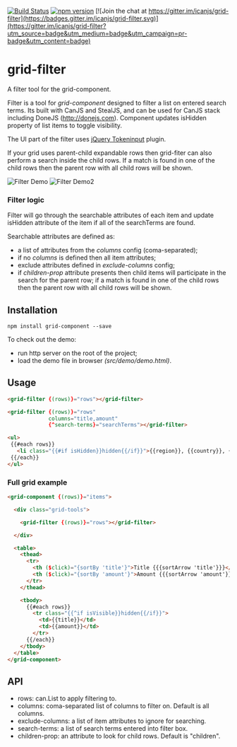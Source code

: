 [![Build Status](https://travis-ci.org/icanjs/grid-filter.svg?branch=master)](https://travis-ci.org/icanjs/grid-filter)
[![npm version](https://badge.fury.io/js/grid-filter.svg)](https://badge.fury.io/js/grid-filter)
[![Join the chat at https://gitter.im/icanjs/grid-filter](https://badges.gitter.im/icanjs/grid-filter.svg)](https://gitter.im/icanjs/grid-filter?utm_source=badge&utm_medium=badge&utm_campaign=pr-badge&utm_content=badge)


# grid-filter

A filter tool for the grid-component.

Filter is a tool for _grid-component_ designed to filter a list on entered search terms. Its built with CanJS and StealJS,
and can be used for CanJS stack including DoneJS (http://donejs.com). Component updates isHidden property of list items
to toggle visibility.

The UI part of the filter uses [jQuery Tokeninput](http://loopj.com/jquery-tokeninput/) plugin.

If your grid uses parent-child expandable rows then grid-fiter can also perform a search inside the child rows.
If a match is found in one of the child rows then the parent row with all child rows will be shown.

![Filter Demo](./dist/demo.png)
![Filter Demo2](./dist/demo2.png)

### Filter logic

Filter will go through the searchable attributes of each item and update isHidden attribute of the item if all of
the searchTerms are found.

Searchable attributes are defined as:
- a list of attributes from the _columns_ config (coma-separated);
- if no _columns_ is defined then all item attributes;
- exclude attributes defined in _exclude-columns_ config;
- if _children-prop_ attribute presents then child items will participate in the search for the parent row; if a match
is found in one of the child rows then the parent row with all child rows will be shown.

## Installation

```
npm install grid-component --save
```

To check out the demo:
- run http server on the root of the project;
- load the demo file in browser _(src/demo/demo.html)_.

## Usage

```html
<grid-filter {(rows)}="rows"></grid-filter>

<grid-filter {(rows)}="rows"
             columns="title,amount"
             {^search-terms}="searchTerms"></grid-filter>

<ul>
 {{#each rows}}
   <li class="{{#if isHidden}}hidden{{/if}}">{{region}}, {{country}}, {{amount}}</li>
 {{/each}}
</ul>
```

### Full grid example
```html
<grid-component {(rows)}="items">

  <div class="grid-tools">

    <grid-filter {(rows)}="rows"></grid-filter>

  </div>

  <table>
    <thead>
      <tr>
        <th ($click)="{sortBy 'title'}">Title {{{sortArrow 'title'}}}</th>
        <th ($click)="{sortBy 'amount'}">Amount {{{sortArrow 'amount'}}}</th>
      </tr>
    </thead>

    <tbody>
      {{#each rows}}
        <tr class="{{^if isVisible}}hidden{{/if}}">
          <td>{{title}}</td>
          <td>{{amount}}</td>
        </tr>
      {{/each}}
    </tbody>
  </table>
</grid-component>
```

## API

- rows: can.List to apply filtering to.
- columns: coma-separated list of columns to filter on. Default is all columns.
- exclude-columns: a list of item attributes to ignore for searching.
- search-terms: a list of search terms entered into filter box.
- children-prop: an attribute to look for child rows. Default is "children".